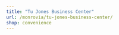 ```yaml
---
title: "Tu Jones Business Center"
url: /monrovia/tu-jones-business-center/
shop: convenience
---
```

